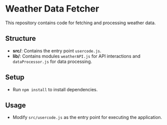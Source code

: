 # Weather Data Fetcher

This repository contains code for fetching and processing weather data.

## Structure

- **src/**: Contains the entry point `usercode.js`.
- **lib/**: Contains modules `weatherAPI.js` for API interactions and `dataProcessor.js` for data processing.

## Setup

- Run `npm install` to install dependencies.

## Usage

- Modify `src/usercode.js` as the entry point for executing the application.

